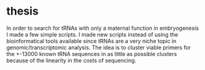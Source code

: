 # thesis
In order to search for tRNAs with only a maternal function in embryogenesis I made a few simple scripts. I made new scripts instead of using the bioinformatical tools available since tRNAs are a very niche topic in genomic/transcriptomic analysis.
The idea is to cluster viable primers for the +-13000 known tRNA sequences in as little as possible clusters because of the linearity in the costs of sequencing.

